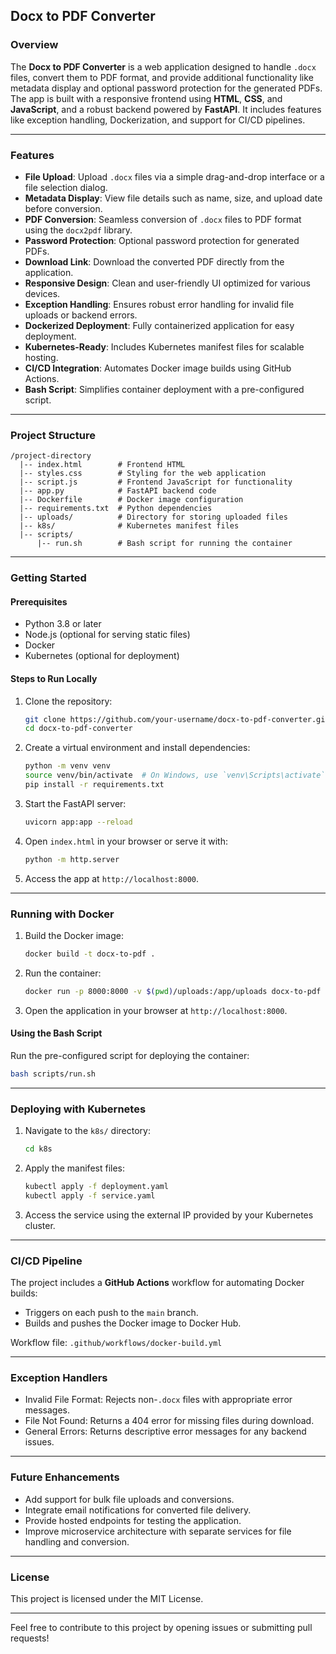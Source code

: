## **Docx to PDF Converter**

### **Overview**
The **Docx to PDF Converter** is a web application designed to handle `.docx` files, convert them to PDF format, and provide additional functionality like metadata display and optional password protection for the generated PDFs. The app is built with a responsive frontend using **HTML**, **CSS**, and **JavaScript**, and a robust backend powered by **FastAPI**. It includes features like exception handling, Dockerization, and support for CI/CD pipelines.

---

### **Features**
- **File Upload**: Upload `.docx` files via a simple drag-and-drop interface or a file selection dialog.
- **Metadata Display**: View file details such as name, size, and upload date before conversion.
- **PDF Conversion**: Seamless conversion of `.docx` files to PDF format using the `docx2pdf` library.
- **Password Protection**: Optional password protection for generated PDFs.
- **Download Link**: Download the converted PDF directly from the application.
- **Responsive Design**: Clean and user-friendly UI optimized for various devices.
- **Exception Handling**: Ensures robust error handling for invalid file uploads or backend errors.
- **Dockerized Deployment**: Fully containerized application for easy deployment.
- **Kubernetes-Ready**: Includes Kubernetes manifest files for scalable hosting.
- **CI/CD Integration**: Automates Docker image builds using GitHub Actions.
- **Bash Script**: Simplifies container deployment with a pre-configured script.

---

### **Project Structure**
```
/project-directory
  |-- index.html        # Frontend HTML
  |-- styles.css        # Styling for the web application
  |-- script.js         # Frontend JavaScript for functionality
  |-- app.py            # FastAPI backend code
  |-- Dockerfile        # Docker image configuration
  |-- requirements.txt  # Python dependencies
  |-- uploads/          # Directory for storing uploaded files
  |-- k8s/              # Kubernetes manifest files
  |-- scripts/
      |-- run.sh        # Bash script for running the container
```

---

### **Getting Started**
#### Prerequisites
- Python 3.8 or later
- Node.js (optional for serving static files)
- Docker
- Kubernetes (optional for deployment)

#### **Steps to Run Locally**
1. Clone the repository:
   ```bash
   git clone https://github.com/your-username/docx-to-pdf-converter.git
   cd docx-to-pdf-converter
   ```

2. Create a virtual environment and install dependencies:
   ```bash
   python -m venv venv
   source venv/bin/activate  # On Windows, use `venv\Scripts\activate`
   pip install -r requirements.txt
   ```

3. Start the FastAPI server:
   ```bash
   uvicorn app:app --reload
   ```

4. Open `index.html` in your browser or serve it with:
   ```bash
   python -m http.server
   ```

5. Access the app at `http://localhost:8000`.

---

### **Running with Docker**
1. Build the Docker image:
   ```bash
   docker build -t docx-to-pdf .
   ```

2. Run the container:
   ```bash
   docker run -p 8000:8000 -v $(pwd)/uploads:/app/uploads docx-to-pdf
   ```

3. Open the application in your browser at `http://localhost:8000`.

#### **Using the Bash Script**
Run the pre-configured script for deploying the container:
```bash
bash scripts/run.sh
```

---

### **Deploying with Kubernetes**
1. Navigate to the `k8s/` directory:
   ```bash
   cd k8s
   ```

2. Apply the manifest files:
   ```bash
   kubectl apply -f deployment.yaml
   kubectl apply -f service.yaml
   ```

3. Access the service using the external IP provided by your Kubernetes cluster.

---

### **CI/CD Pipeline**
The project includes a **GitHub Actions** workflow for automating Docker builds:
- Triggers on each push to the `main` branch.
- Builds and pushes the Docker image to Docker Hub.

Workflow file: `.github/workflows/docker-build.yml`

---

### **Exception Handlers**
- Invalid File Format: Rejects non-`.docx` files with appropriate error messages.
- File Not Found: Returns a 404 error for missing files during download.
- General Errors: Returns descriptive error messages for any backend issues.

---

### **Future Enhancements**
- Add support for bulk file uploads and conversions.
- Integrate email notifications for converted file delivery.
- Provide hosted endpoints for testing the application.
- Improve microservice architecture with separate services for file handling and conversion.

---

### **License**
This project is licensed under the MIT License.

--- 

Feel free to contribute to this project by opening issues or submitting pull requests!
